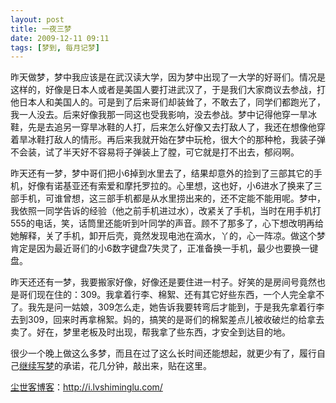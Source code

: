 ```yaml
---
layout: post
title: 一夜三梦
date: 2009-12-11 09:11
tags: [梦到, 每月记梦]
---
```

昨天做梦，梦中我应该是在武汉读大学，因为梦中出现了一大学的好哥们。情况是这样的，好像是日本人或者是美国人要打进武汉了，于是我们大家商议去参战，打他日本人和美国人的。可是到了后来哥们却装耸了，不敢去了，同学们都跑光了，我一人没去。后来好像我那一同这也受我影响，没去参战。梦中记得他穿一旱冰鞋，先是去追另一穿旱冰鞋的人打，后来怎么好像又去打敌人了，我还在想像他穿着旱冰鞋打敌人的情形。再后来我就开始在梦中玩枪，很大个的那种枪，我装子弹不会装，试了半天好不容易将子弹装上了膛，可它就是打不出去，郁闷啊。

昨天还有一梦，梦中哥们把小6掉到水里去了，结果却意外的捡到了三部其它的手机，好像有诺基亚还有索爱和摩托罗拉的。心里想，这也好，小6进水了换来了三部手机，可谁曾想，这三部手机都是从水里捞出来的，还不定能不能用呢。梦中，我依照一同学告诉的经验（他之前手机进过水），改紧关了手机，当时在用手机打555的电话，笑，话筒里还能听到叶同学的声音。顾不了那多了，心下想改明再给她解释，关了手机，卸开后壳，竟然发现电池在滴水，丫的，心一阵凉。做这个梦肯定是因为最近哥们的小6数字键盘7失灵了，正准备换一手机，最少也要换一键盘。

昨天还还有一梦，我要搬家好像，好像还是要住进一村子。好笑的是房间号竟然也是哥们现在住的：309。我拿着行李、棉絮、还有其它好些东西，一个人完全拿不了。我先是问一姑娘，309怎么走，她告诉我要转弯后才能到，于是我先拿着行李去到309，回来时再拿棉絮。妈的，搞笑的是哥们的棉絮差点儿被收破烂的给拿去卖了。好在，梦里老板及时出现，帮我拿了些东西，才安全到达目的地。

很少一个晚上做这么多梦，而且在过了这么长时间还能想起，就更少有了，履行自己<a href="http://i.lvshiminglu.com/blog/387.html" target="_self">继续写梦</a>的承诺，花几分钟，敲出来，贴在这里。

<a href="http://i.lvshiminglu.com/">尘世客博客</a>：<a href="http://i.lvshiminglu.com/">http://i.lvshiminglu.com/</a>

